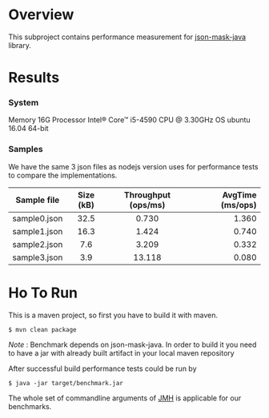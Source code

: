 # Overview
This subproject contains performance measurement for [json-mask-java]() library.

# Results

### System
Memory    16G
Processor Intel® Core™ i5-4590 CPU @ 3.30GHz
OS        ubuntu 16.04 64-bit

### Samples
We have the same 3 json files as nodejs version uses for performance tests to compare the implementations.

|Sample file |Size (kB)|Throughput (ops/ms)|AvgTime (ms/ops)|
|------------|:-------:|:-----------------:|---------------:|
|sample0.json|32.5     |0.730              |1.360           |
|sample1.json|16.3     |1.424              |0.740           |
|sample2.json|7.6      |3.209              |0.332           |
|sample3.json|3.9      |13.118             |0.080           |

# Ho To Run
This is a maven project, so first you have to build it with maven.
```
$ mvn clean package
```
_Note_ : Benchmark depends on json-mask-java. In order to build it you need to have a jar with already built artifact in your local maven repository

After successful build performance tests could be run by
```
$ java -jar target/benchmark.jar
```

The whole set of commandline arguments of [JMH](http://openjdk.java.net/projects/code-tools/jmh/) is applicable for our benchmarks. 